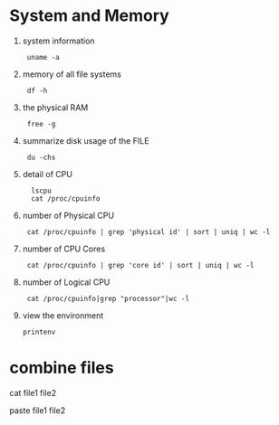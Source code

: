 # System and Memory

1. system information

		uname -a

2. memory of all file systems

		df -h
		
3. the physical RAM

		free -g 
		
4. summarize disk usage of the FILE

		du -chs
		
5. detail of CPU

		 lscpu
		 cat /proc/cpuinfo

6. number of Physical CPU

		cat /proc/cpuinfo | grep 'physical id' | sort | uniq | wc -l
		
7. number of CPU Cores

		cat /proc/cpuinfo | grep 'core id' | sort | uniq | wc -l

8. number of Logical CPU

		cat /proc/cpuinfo|grep "processor"|wc -l

9.  view the environment

		printenv
		
# combine files

cat file1 file2

paste file1 file2

